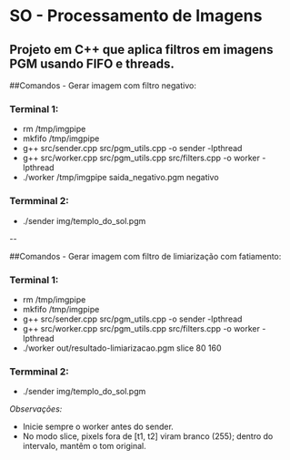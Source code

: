 # SO - Processamento de Imagens

Projeto em C++ que aplica filtros em imagens PGM usando **FIFO** e **threads**.
--

##Comandos - Gerar imagem com filtro negativo:

### Terminal 1:
- rm /tmp/imgpipe
- mkfifo /tmp/imgpipe
- g++ src/sender.cpp src/pgm_utils.cpp -o sender -lpthread
- g++ src/worker.cpp src/pgm_utils.cpp src/filters.cpp -o worker -lpthread
- ./worker /tmp/imgpipe saida_negativo.pgm negativo <quantidade de threads>

### Termminal 2:
- ./sender img/templo_do_sol.pgm

--

##Comandos - Gerar imagem com filtro de limiarização com fatiamento:

### Terminal 1:
- rm /tmp/imgpipe
- mkfifo /tmp/imgpipe
- g++ src/sender.cpp src/pgm_utils.cpp -o sender -lpthread
- g++ src/worker.cpp src/pgm_utils.cpp src/filters.cpp -o worker -lpthread
- ./worker out/resultado-limiarizacao.pgm slice 80 160 <quantidade de threads>

### Termminal 2:
- ./sender img/templo_do_sol.pgm

*Observações:*
- Inicie sempre o worker antes do sender.
- No modo slice, pixels fora de [t1, t2] viram branco (255); dentro do intervalo, mantêm o tom original.
